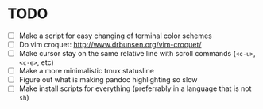 TODO
====

* [ ] Make a script for easy changing of terminal color schemes
* [ ] Do vim croquet: http://www.drbunsen.org/vim-croquet/
* [ ] Make cursor stay on the same relative line with scroll commands (`<c-u>`, `<c-e>`, etc)
* [ ] Make a more minimalistic tmux statusline
* [ ] Figure out what is making pandoc highlighting so slow
* [ ] Make install scripts for everything (preferrably in a language that is not `sh`)
